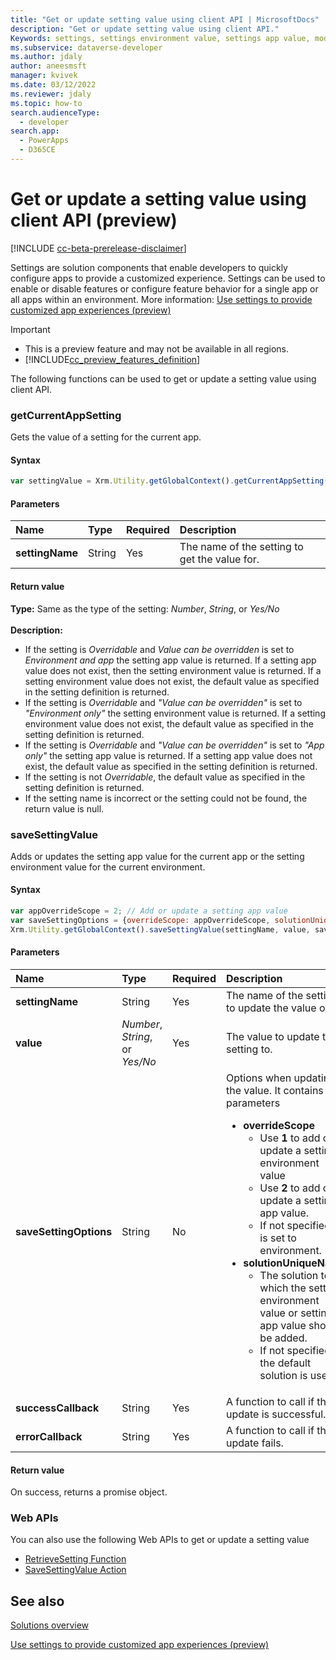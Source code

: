```yaml
---
title: "Get or update setting value using client API | MicrosoftDocs"
description: "Get or update setting value using client API."
Keywords: settings, settings environment value, settings app value, model-driven app
ms.subservice: dataverse-developer
ms.author: jdaly
author: aneesmsft
manager: kvivek
ms.date: 03/12/2022
ms.reviewer: jdaly
ms.topic: how-to
search.audienceType: 
  - developer
search.app: 
  - PowerApps
  - D365CE
---
```

# Get or update a setting value using client API (preview)

[!INCLUDE [cc-beta-prerelease-disclaimer](../../../includes/cc-beta-prerelease-disclaimer.md)]

Settings are solution components that enable developers to quickly configure apps to provide a customized experience. Settings can be used to enable or disable features or configure feature behavior for a single app or all apps within an environment. More information: [Use settings to provide customized app experiences (preview)](../../../maker/data-platform/create-edit-configure-settings.md)

  > [!IMPORTANT]
  > - This is a preview feature and may not be available in all regions.
  > - [!INCLUDE[cc_preview_features_definition](../../../includes/cc-preview-features-definition.md)]

The following functions can be used to get or update a setting value using client API.

### getCurrentAppSetting
Gets the value of a setting for the current app.

#### Syntax
```JavaScript
var settingValue = Xrm.Utility.getGlobalContext().getCurrentAppSetting(settingName);
```

#### Parameters
| Name | Type | Required | Description |
|:--------------|:--------------|:--------------|:-------------------------|
|**settingName** | String | Yes | The name of the setting to get the value for. |

#### Return value
**Type:** Same as the type of the setting: *Number*, *String*, or *Yes/No*<br><br>
**Description:** 
- If the setting is *Overridable* and *Value can be overridden* is set to *Environment and app* the setting app value is returned. If a setting app value does not exist, then the setting environment value is returned. If a setting environment value does not exist, the default value as specified in the setting definition is returned.
- If the setting is *Overridable* and *"Value can be overridden"* is set to *"Environment only"* the setting environment value is returned. If a setting environment value does not exist, the default value as specified in the setting definition is returned.
- If the setting is *Overridable* and *"Value can be overridden"* is set to *"App only"* the setting app value is returned. If a setting app value does not exist, the default value as specified in the setting definition is returned.
- If the setting is not *Overridable*, the default value as specified in the setting definition is returned.
- If the setting name is incorrect or the setting could not be found, the return value is null.

### saveSettingValue
Adds or updates the setting app value for the current app or the setting environment value for the current environment.

#### Syntax
```JavaScript
var appOverrideScope = 2; // Add or update a setting app value
var saveSettingOptions = {overrideScope: appOverrideScope, solutionUniqueName: mySolutionName};
Xrm.Utility.getGlobalContext().saveSettingValue(settingName, value, saveSettingOptions).then(successCallback, errorCallback);
```

#### Parameters
| Name | Type | Required | Description |
|:--------------|:--------------|:--------------|:-------------------------|
|**settingName** | String | Yes | The name of the setting to update the value of. |
|**value** | *Number*, *String*, or *Yes/No* | Yes | The value to update the setting to. |
|**saveSettingOptions** | String | No | Options when updating the value. It contains two parameters <ul><li><b>overrideScope</b><ul><li>Use **1** to add or update a setting environment value</li><li>Use **2** to add or update a setting app value.</li><li>If not specified it is set to environment.</li></ul></li><li><b>solutionUniqueName</b><ul><li>The solution to which the setting environment value or setting app value should be added.</li><li>If not specified the default solution is used.</li></ul></li></ul>|
|**successCallback** | String | Yes | A function to call if the update is successful. |
|**errorCallback** | String | Yes | A function to call if the update fails. |

#### Return value
On success, returns a promise object.

### Web APIs
You can also use the following Web APIs to get or update a setting value
- [RetrieveSetting Function](/dynamics365/customer-engagement/web-api/retrievesetting)
- [SaveSettingValue Action](/dynamics365/customer-engagement/web-api/savesettingvalue)

## See also

[Solutions overview](../../../maker/data-platform/solutions-overview.md)

[Use settings to provide customized app experiences (preview)](../../../maker/data-platform/create-edit-configure-settings.md)